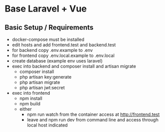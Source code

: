 # Base Laravel + Vue

## Basic Setup / Requirements

* docker-compose must be installed
* edit hosts and add frontend.test and backend.test
* for backend copy .env.example to .env
* for frontend copy .env.local.example to .env.local
* create database (example env uses laravel)
* exec into backend and composer install and artisan migrate
    * composer install
    * php artisan key:generate
    * php artisan migrate
    * php artisan jwt:secret
* exec into frontend
  * npm install 
  * npm build
  * either
    * npm run watch from the container access at http://frontend.test
    * leave and npm run dev from command line and access through local host indicated